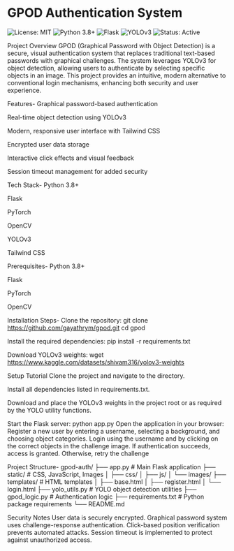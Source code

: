 # GPOD Authentication System

![License: MIT](https://img.shields.io/badge/License-MIT-green.svg)
![Python 3.8+](https://img.shields.io/badge/Python-3.8%2B-blue.svg)
![Flask](https://img.shields.io/badge/Backend-Flask-lightgrey.svg)
![YOLOv3](https://img.shields.io/badge/Object%20Detection-YOLOv3-red.svg)
![Status: Active](https://img.shields.io/badge/Status-Active-brightgreen.svg)

Project Overview
GPOD (Graphical Password with Object Detection) is a secure, visual authentication system that replaces traditional text-based passwords with graphical challenges. The system leverages YOLOv3 for object detection, allowing users to authenticate by selecting specific objects in an image. This project provides an intuitive, modern alternative to conventional login mechanisms, enhancing both security and user experience.

Features-
Graphical password-based authentication

Real-time object detection using YOLOv3

Modern, responsive user interface with Tailwind CSS

Encrypted user data storage

Interactive click effects and visual feedback

Session timeout management for added security

Tech Stack-
Python 3.8+

Flask

PyTorch

OpenCV

YOLOv3

Tailwind CSS

Prerequisites-
Python 3.8+

Flask

PyTorch

OpenCV

Installation Steps-
Clone the repository:
git clone https://github.com/gayathrym/gpod.git
cd gpod

Install the required dependencies:
pip install -r requirements.txt

Download YOLOv3 weights:
wget https://www.kaggle.com/datasets/shivam316/yolov3-weights

Setup Tutorial
Clone the project and navigate to the directory.

Install all dependencies listed in requirements.txt.

Download and place the YOLOv3 weights in the project root or as required by the YOLO utility functions.

Start the Flask server:
python app.py
Open the application in your browser:
Register a new user by entering a username, selecting a background, and choosing object categories.
Login using the username and by clicking on the correct objects in the challenge image.
If authentication succeeds, access is granted. Otherwise, retry the challenge

Project Structure-
gpod-auth/
├── app.py              # Main Flask application
├── static/             # CSS, JavaScript, Images
│   ├── css/
│   ├── js/
│   └── images/
├── templates/          # HTML templates
│   ├── base.html
│   ├── register.html
│   └── login.html
├── yolo_utils.py       # YOLO object detection utilities
├── gpod_logic.py       # Authentication logic
├── requirements.txt    # Python package requirements
└── README.md

Security Notes
User data is securely encrypted.
Graphical password system uses challenge-response authentication.
Click-based position verification prevents automated attacks.
Session timeout is implemented to protect against unauthorized access.
